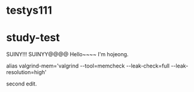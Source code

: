 # testys111
# study-test

SUINY!!!
SUINYY@@@@
Hello~~~~ I'm hojeong.

alias valgrind-mem='valgrind --tool=memcheck --leak-check=full --leak-resolution=high'


second edit.
